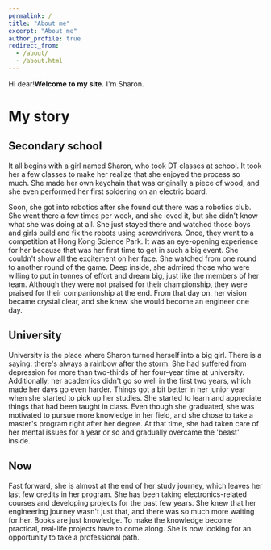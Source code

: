 ```yaml
---
permalink: /
title: "About me"
excerpt: "About me"
author_profile: true
redirect_from: 
  - /about/
  - /about.html
---
```



Hi dear!**Welcome to my site.** I'm Sharon.


My story
======

Secondary school
------
It all begins with a girl named Sharon, who took DT classes at school. It took her a few classes to make her realize that she enjoyed the process so much. She made her own keychain that was originally a piece of wood, and she even performed her first soldering on an electric board.

Soon, she got into robotics after she found out there was a robotics club. She went there a few times per week, and she loved it, but she didn't know what she was doing at all. She just stayed there and watched those boys and girls build and fix the robots using screwdrivers. Once, they went to a competition at Hong Kong Science Park. It was an eye-opening experience for her because that was her first time to get in such a big event. She couldn't show all the excitement on her face. She watched from one round to another round of the game. Deep inside, she admired those who were willing to put in tonnes of effort and dream big, just like the members of her team. Although they were not praised for their championship, they were praised for their companionship at the end. From that day on, her vision became crystal clear, and she knew she would become an engineer one day.

University
------
University is the place where Sharon turned herself into a big girl. There is a saying: there's always a rainbow after the storm. She had suffered from depression for more than two-thirds of her four-year time at university. Additionally, her academics didn't go so well in the first two years, which made her days go even harder. Things got a bit better in her junior year when she started to pick up her studies. She started to learn and appreciate things that had been taught in class. Even though she graduated, she was motivated to pursue more knowledge in her field, and she chose to take a master's program right after her degree. At that time, she had taken care of her mental issues for a year or so and gradually overcame the 'beast' inside.

Now
------
Fast forward, she is almost at the end of her study journey, which leaves her last few credits in her program. She has been taking electronics-related courses and developing projects for the past few years. She knew that her engineering journey wasn't just that, and there was so much more waiting for her. Books are just knowledge. To make the knowledge become practical, real-life projects have to come along. She is now looking for an opportunity to take a professional path.
